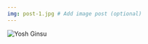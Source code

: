 ```yaml
---
img: post-1.jpg # Add image post (optional)
---
```

![Yosh Ginsu]({{site.baseurl}}/assets/img/yosh-ginsu.jpg)